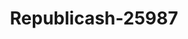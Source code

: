---
f_zip-code: 4005
f_state-code: ME
title: Republicash-25987
f_phone: 207-282-1678
f_city-only: Biddeford
f_address: 364 Elm Street Biddeford
f_location-unique-id: '25987'
slug: republicash-25987
updated-on: '2024-05-30T13:46:58.046Z'
created-on: '2024-05-30T13:36:59.803Z'
published-on: '2024-05-30T13:54:32.469Z'
f_city-state: cms/city/biddeford-me.md
f_company: cms/company/republicash.md
f_state: cms/state/maine.md
layout: '[payday-loan].html'
tags: payday-loan
---
